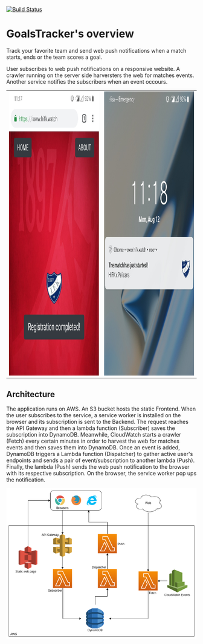 [![Build Status](https://travis-ci.org/andrelopesmds/goalstrackerproject.svg?branch=master)](https://travis-ci.org/andrelopesmds/goalstrackerproject)

# GoalsTracker's overview

Track your favorite team and send web push notifications when a match starts, ends or the team scores a goal.

User subscribes to web push notifications on a responsive website. A crawler running on the server side harversters the web for matches events. Another service notifies the subscribers when an event occours.

<table cellspacing="0" cellpadding="0" style="border-collapse: collapse; border: none;">
  <tr>
    <td align="center" valign="center">
      <img src="images/subscription.jpg" alt="the picture is not yet loaded." style="height:750px; width:580px;"/>
      <br />
    </td>
    <td align="center" valign="center">
      <img src="images/message.jpg" alt="the picture is not yet loaded." style="height:750px; width:580px;"/>
      <br />
    </td>
  </tr>
</table>

## Architecture

The application runs on AWS. An S3 bucket hosts the static Frontend. When the user subscribes to the service, a service worker is installed on the browser and its subscription is sent to the Backend. The request reaches the API Gateway and then a lambda function (Subscriber) saves the subscription into DynamoDB. Meanwhile, CloudWatch starts a crawler (Fetch) every certain minutes in order to harvest the web for matches events and then saves them into DynamoDB. Once an event is added, DynamoDB triggers a Lambda function (Dispatcher) to gather active user's endpoints and sends a pair of event/subscription to another lambda (Push). Finally, the lambda (Push) sends the web push notification to the browser with its respective subscription. On the browser, the service worker pop ups the notification.

<p align="center">
  <img src="images/architecture.png" alt="the picture has not been loaded yet."/>
</p>
